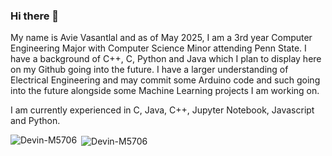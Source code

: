 ### Hi there 👋
My name is Avie Vasantlal and as of May 2025, I am a 3rd year Computer Engineering Major with Computer Science Minor attending Penn State.
I have a background of C++, C, Python and Java which I plan to display here on my Github going into the future.
I have a larger understanding of Electrical Engineering and may commit some Arduino code and such going into the future alongside some Machine Learning projects I am working on.


I am currently experienced in C, Java, C++, Jupyter Notebook, Javascript and Python.
<p><img align="left" src="https://github-readme-stats.vercel.app/api/top-langs?username=vsntll&show_icons=true&locale=en&theme=tokyonight&layout=compact" alt="Devin-M5706" /></p>

<p>&nbsp;<img align="center" src="https://github-readme-stats.vercel.app/api?username=vsntll&show_icons=true&theme=tokyonight&locale=en" alt="Devin-M5706" /></p>

<!--
**vsntll/vsntll** is a ✨ _special_ ✨ repository because its `README.md` (this file) appears on your GitHub profile.

Here are some ideas to get you started:

- 🔭 I’m currently working on ...
- 🌱 I’m currently learning ...
- 👯 I’m looking to collaborate on ...
- 🤔 I’m looking for help with ...
- 💬 Ask me about ...
- 📫 How to reach me: ...
- 😄 Pronouns: ...
- ⚡ Fun fact: ...
-->

